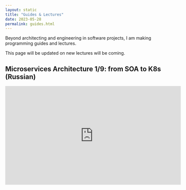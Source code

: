```yaml
---
layout: static
title: "Guides & Lectures"
date: 2023-05-28
permalink: guides.html
---
```

Beyond architecting and engineering in software projects, I am making programming guides and lectures.

This page will be updated on new lectures will be coming.

## Microservices Architecture 1/9: from SOA to K8s (Russian)
<iframe width="560" height="315" src="https://www.youtube.com/embed/0jzxn8qfEAw" title="YouTube video player" frameborder="0" allow="accelerometer; autoplay; clipboard-write; encrypted-media; gyroscope; picture-in-picture; web-share" allowfullscreen></iframe>
